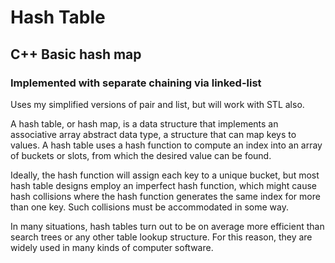 # Hash Table
## C++ Basic hash map
### Implemented with separate chaining via linked-list

Uses my simplified versions of pair and list, but will work with STL also.

A hash table, or hash map, is a data structure that implements an associative array abstract data type, a structure that can map keys to values. A hash table uses a hash function to compute an index into an array of buckets or slots, from which the desired value can be found.

Ideally, the hash function will assign each key to a unique bucket, but most hash table designs employ an imperfect hash function, which might cause hash collisions where the hash function generates the same index for more than one key. Such collisions must be accommodated in some way.

In many situations, hash tables turn out to be on average more efficient than search trees or any other table lookup structure. For this reason, they are widely used in many kinds of computer software.
